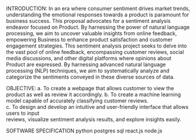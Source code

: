 INTRODUCTION:
   In an era where consumer sentiment drives market trends, understanding the emotional responses 
towards a product is paramount for business success. This proposal advocates for a sentiment 
analysis endeavor focused on Product. By harnessing the power of natural language processing, 
we aim to uncover valuable insights from online feedback, empowering Business to enhance 
product satisfaction and customer engagement strategies. 
This sentiment analysis project seeks to delve into the vast pool of online feedback, 
encompassing customer reviews, social media discussions, and other digital platforms where 
opinions about Product are expressed. By harnessing advanced natural language processing 
(NLP) techniques, we aim to systematically analyze and categorize the sentiments conveyed in 
these diverse sources of data.

OBJECTIVE:
    a. To create a webpage that allows customer to view the product as well as review it accordingly. 
    b. To create a machine learning model capable of accurately classifying customer reviews.  
    c. To design and develop an intuitive and user-friendly interface that allows users to input      
       reviews, visualize sentiment analysis results, and explore insights easily.

SOFTWARE SPECIFICATION
  python
  postgres sql
  react.js
  node.js
       
